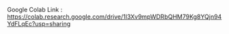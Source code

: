Google Colab Link : https://colab.research.google.com/drive/1l3Xv9mpWDRbQHM79Kg8YQjn94YdFLqEc?usp=sharing
